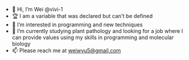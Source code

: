 - 👋 Hi, I’m Wei @vivi-1
- 🏆 I am a variable that was declared but can't be defined
- 👀 I’m interested in programming and new techniques
- 🌱 I’m currently studying plant pathology and looking for a job where I can provide values using my skills in programming and molecular biology
- 📫 Please reach me at weiwyu5@gmail.com

<!---
vivi-1/vivi-1 is a ✨ special ✨ repository because its `README.md` (this file) appears on your GitHub profile.
You can click the Preview link to take a look at your changes.
--->
